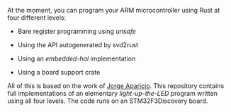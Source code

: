 
At the moment, you can program your ARM microcontroller using Rust at four
different levels:

   - Bare register programming using *unsafe*

   - Using the API autogenerated by svd2rust

   - Using an *embedded-hal* implementation

   - Using a board support crate

All of this is based on the work of [Jorge Aparicio](http://blog.japaric.io/). This repository
contains full implementations of an elementary *light-up-the-LED* program written using all
four levels. The code runs on an STM32F3Discovery board.


